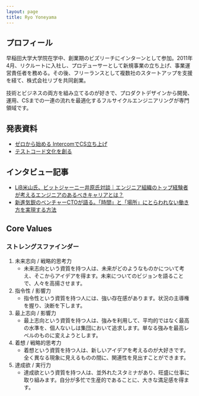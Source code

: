 ```yaml
---
layout: page
title: Ryo Yoneyama
---
```


## プロフィール

早稲田大学大学院在学中、創業期のビズリーチにインターンとして参加。2011年4月、リクルートに入社し、プロデューサーとして新規事業の立ち上げ、事業運営責任者を務める。その後、フリーランスとして複数社のスタートアップを支援を経て、株式会社リブを共同創業。

技術とビジネスの両方を組み立てるのが好きで、プロダクトデザインから開発、運用、CSまでの一連の流れを最適化するフルサイクルエンジニアリングが専門領域です。


## 発表資料

- [ゼロから始める IntercomでCS立ち上げ](https://speakerdeck.com/yulii/zerokarashi-meru-intercomdecsli-tishang-ge)
- [テストコード文化を創る](https://speakerdeck.com/yulii/tesutokodowen-hua-wochuang-ru)


## インタビュー記事

- [LiB米山氏、ビットジャーニー井原氏対談｜エンジニア組織のトップ経験者が考えるエンジニアのあるべきキャリアとは？](https://tech-clips.com/feature/255)
- [新進気鋭のベンチャーCTOが語る。「時間」と「場所」にとらわれない働き方を実現する方法](https://tech-camp.in/note/interviews/6895/)

## Core Values

### ストレングスファインダー

1. 未来志向 / 戦略的思考力
    - 未来志向という資質を持つ人は、未来がどのようなものかについて考え、そこからアイデアを得ます。未来についてのビジョンを語ることで、人々を高揚させます。
2. 指令性 / 影響力
    - 指令性という資質を持つ人には、強い存在感があります。状況の主導権を握り、決断を下します。
3. 最上志向 / 影響力
    - 最上志向という資質を持つ人は、強みを利用して、平均的ではなく最高の水準を、個人ないしは集団において追求します。単なる強みを最高レベルのものに変えようとします。
4. 着想 / 戦略的思考力
    - 着想という資質を持つ人は、新しいアイデアを考えるのが大好きです。全く異なる現象に見えるものの間に、関連性を見出すことができます。
5. 達成欲 / 実行力
    - 達成欲という資質を持つ人は、並外れたスタミナがあり、旺盛に仕事に取り組みます。自分が多忙で生産的であることに、大きな満足感を得ます。
